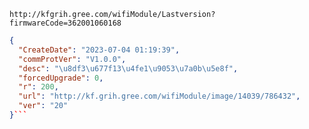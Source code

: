 `http://kfgrih.gree.com/wifiModule/Lastversion?firmwareCode=362001060168`

```json
{
  "CreateDate": "2023-07-04 01:19:39",
  "commProtVer": "V1.0.0",
  "desc": "\u8df3\u677f13\u4fe1\u9053\u7a0b\u5e8f",
  "forcedUpgrade": 0,
  "r": 200,
  "url": "http://kf.grih.gree.com/wifiModule/image/14039/786432",
  "ver": "20"
}```